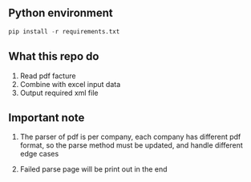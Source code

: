 
## Python environment

```python
pip install -r requirements.txt
```


## What this repo do

1. Read pdf facture
2. Combine with excel input data
3. Output required xml file


## Important note

1. The parser of pdf is per company, each company has different pdf format, so the parse method must be updated, and handle different edge cases

2. Failed parse page will be print out in the end